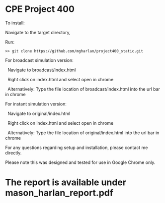 # CPE Project 400

To install:

Navigate to the target directory,

Run: 

```>> git clone https://github.com/mgharlan/project400_static.git```

For broadcast simulation version:

&nbsp;&nbsp;Navigate to broadcast/index.html

&nbsp;&nbsp;Right click on index.html and select open in chrome

&nbsp;&nbsp;Alternatively: Type the file location of broadcast/index.html into the url bar in chrome

For instant simulation version:

&nbsp;&nbsp;Navigate to original/index.html

&nbsp;&nbsp;Right click on index.html and select open in chrome

&nbsp;&nbsp;Alternatively: Type the file location of original/index.html into the url bar in chrome

For any questions regarding setup and installation, please contact me directly.

Please note this was designed and tested for use in Google Chrome only.

# <b>The report is available under mason_harlan_report.pdf </b>
